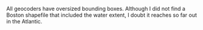 All geocoders have oversized bounding boxes. Although I did not find a Boston shapefile that included the water extent, I doubt it reaches so far out in the Atlantic.
